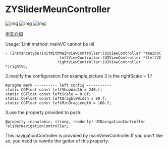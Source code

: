 # ZYSliderMeunController
![img](https://github.com/Karthus1110/ZYSliderMeunController/blob/master/%E5%B7%A6%E4%BE%A7%E6%8B%96%E5%8A%A8.gif)
![img](https://github.com/Karthus1110/ZYSliderMeunController/blob/master/%E5%B7%A6%E4%BE%A7%E7%82%B9%E9%80%89.gif)
![img](https://github.com/Karthus1110/ZYSliderMeunController/blob/master/%E5%8F%B3%E4%BE%A7%E7%82%B9%E5%87%BB.gif)

[中文介绍](http://www.jianshu.com/p/4e294252e3c7)

Usage:
1.init method:
  mainVC cannot be nil 
  
    - (instancetype)initWithMainViewController:(UIViewController *)mainVC
                            leftViewController:(UIViewController *)leftVC
                           rightViewController:(UIViewController *)rightVC;
                           
2.modify the configuration.For example,picture 3 is the rightScale = 1.f

    #pragma mark ---------- left config -----------
    static CGFloat const leftShowWidth = 240.f;
    static CGFloat const leftScale = 0.8f;
    static CGFloat const leftDragbleWidth = 80.f;
    static CGFloat const leftMinDragLength = 100.f;

3.use the property provided to push:

    @property (nonatomic, strong, readonly) UINavigationController *sliderNavigationController; 
This navigationController is provided by mainViewController.If you don't like so, you need to rewrite the getter of this property.

